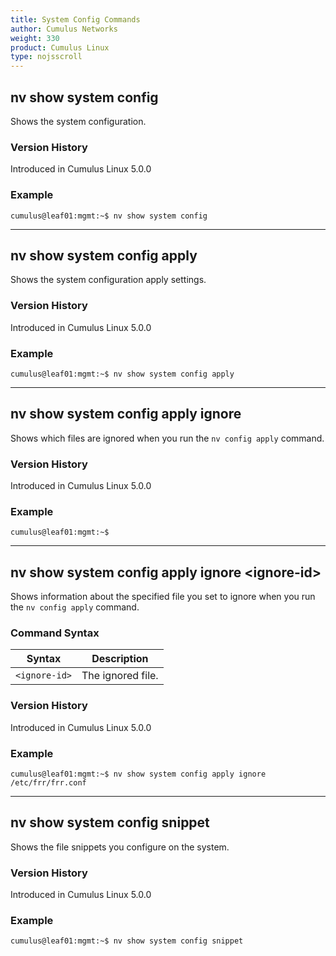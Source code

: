 ```yaml
---
title: System Config Commands
author: Cumulus Networks
weight: 330
product: Cumulus Linux
type: nojsscroll
---
```

## nv show system config

Shows the system configuration.

### Version History

Introduced in Cumulus Linux 5.0.0

### Example

```
cumulus@leaf01:mgmt:~$ nv show system config
```

- - -

## nv show system config apply

Shows the system configuration apply settings.

### Version History

Introduced in Cumulus Linux 5.0.0

### Example

```
cumulus@leaf01:mgmt:~$ nv show system config apply
```

- - -

## nv show system config apply ignore

Shows which files are ignored when you run the `nv config apply` command.

### Version History

Introduced in Cumulus Linux 5.0.0

### Example

```
cumulus@leaf01:mgmt:~$ 
```

- - -

## nv show system config apply ignore \<ignore-id\>

Shows information about the specified file you set to ignore when you run the `nv config apply` command.

### Command Syntax

| Syntax |  Description   |
| --------- | -------------- |
| `<ignore-id>` | The ignored file. |

### Version History

Introduced in Cumulus Linux 5.0.0

### Example

```
cumulus@leaf01:mgmt:~$ nv show system config apply ignore /etc/frr/frr.conf
```

- - -

## nv show system config snippet

Shows the file snippets you configure on the system.

### Version History

Introduced in Cumulus Linux 5.0.0

### Example

```
cumulus@leaf01:mgmt:~$ nv show system config snippet
```
